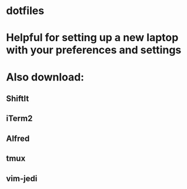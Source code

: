 # dotfiles

# Helpful for setting up a new laptop with your preferences and settings
# Also download:
## ShiftIt
## iTerm2
## Alfred
## tmux
## vim-jedi
